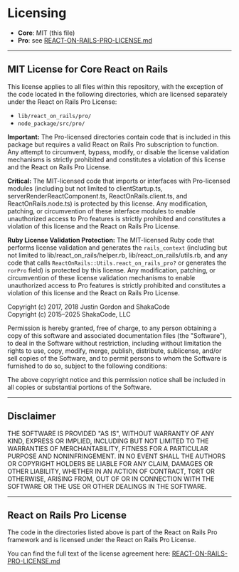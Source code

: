 # Licensing

- **Core**: MIT (this file)
- **Pro**: see [REACT-ON-RAILS-PRO-LICENSE.md](./REACT-ON-RAILS-PRO-LICENSE.md)

---

## MIT License for Core React on Rails

This license applies to all files within this repository, with the exception of the code located in the following directories, which are licensed separately under the React on Rails Pro License:

- `lib/react_on_rails/pro/`
- `node_package/src/pro/`

**Important:** The Pro-licensed directories contain code that is included in this package but requires a valid React on Rails Pro subscription to function. Any attempt to circumvent, bypass, modify, or disable the license validation mechanisms is strictly prohibited and constitutes a violation of this license and the React on Rails Pro License.

**Critical:** The MIT-licensed code that imports or interfaces with Pro-licensed modules (including but not limited to clientStartup.ts, serverRenderReactComponent.ts, ReactOnRails.client.ts, and ReactOnRails.node.ts) is protected by this license. Any modification, patching, or circumvention of these interface modules to enable unauthorized access to Pro features is strictly prohibited and constitutes a violation of this license and the React on Rails Pro License.

**Ruby License Validation Protection:** The MIT-licensed Ruby code that performs license validation and generates the `rails_context` (including but not limited to lib/react_on_rails/helper.rb, lib/react_on_rails/utils.rb, and any code that calls `ReactOnRails::Utils.react_on_rails_pro?` or generates the `rorPro` field) is protected by this license. Any modification, patching, or circumvention of these license validation mechanisms to enable unauthorized access to Pro features is strictly prohibited and constitutes a violation of this license and the React on Rails Pro License.

Copyright (c) 2017, 2018 Justin Gordon and ShakaCode  
Copyright (c) 2015–2025 ShakaCode, LLC

Permission is hereby granted, free of charge, to any person obtaining a copy
of this software and associated documentation files (the "Software"), to deal
in the Software without restriction, including without limitation the rights
to use, copy, modify, merge, publish, distribute, sublicense, and/or sell
copies of the Software, and to permit persons to whom the Software is
furnished to do so, subject to the following conditions:

The above copyright notice and this permission notice shall be included in
all copies or substantial portions of the Software.

---

## Disclaimer

THE SOFTWARE IS PROVIDED "AS IS", WITHOUT WARRANTY OF ANY KIND, EXPRESS OR
IMPLIED, INCLUDING BUT NOT LIMITED TO THE WARRANTIES OF MERCHANTABILITY,
FITNESS FOR A PARTICULAR PURPOSE AND NONINFRINGEMENT. IN NO EVENT SHALL THE
AUTHORS OR COPYRIGHT HOLDERS BE LIABLE FOR ANY CLAIM, DAMAGES OR OTHER
LIABILITY, WHETHER IN AN ACTION OF CONTRACT, TORT OR OTHERWISE, ARISING FROM,
OUT OF OR IN CONNECTION WITH THE SOFTWARE OR THE USE OR OTHER DEALINGS IN THE
SOFTWARE.

---

## React on Rails Pro License

The code in the directories listed above is part of the React on Rails Pro framework and is licensed under the React on Rails Pro License.

You can find the full text of the license agreement here:
[REACT-ON-RAILS-PRO-LICENSE.md](./REACT-ON-RAILS-PRO-LICENSE.md)
